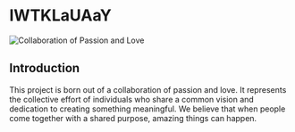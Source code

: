 # IWTKLaUAaY

![Collaboration of Passion and Love](https://png.pngtree.com/png-clipart/20220927/original/pngtree-sign-language-communication-for-the-deaf-and-the-disabled-png-image_8635918.png)

## Introduction

This project is born out of a collaboration of passion and love. It represents the collective effort of individuals who share a common vision and dedication to creating something meaningful. We believe that when people come together with a shared purpose, amazing things can happen.


